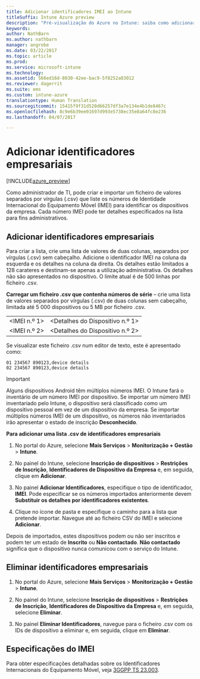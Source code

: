 ```yaml
---
title: Adicionar identificadores IMEI ao Intune
titleSuffix: Intune Azure preview
description: "Pré-visualização do Azure no Intune: saiba como adicionar identificadores empresariais (números IMEI) ao Microsoft Intune. "
keywords: 
author: NathBarn
ms.author: nathbarn
manager: angrobe
ms.date: 03/22/2017
ms.topic: article
ms.prod: 
ms.service: microsoft-intune
ms.technology: 
ms.assetid: 566ed16d-8030-42ee-bac9-5f8252a83012
ms.reviewer: dagerrit
ms.suite: ems
ms.custom: intune-azure
translationtype: Human Translation
ms.sourcegitcommit: 15415f9f31d520d66257df3a7e134e4b1de8467c
ms.openlocfilehash: 8c9e6b39ee01697d993e5738ec35e8a64fc8e236
ms.lasthandoff: 04/07/2017

---
```


# <a name="add-corporate-identifiers"></a>Adicionar identificadores empresariais

[!INCLUDE[azure_preview](../includes/azure_preview.md)]

Como administrador de TI, pode criar e importar um ficheiro de valores separados por vírgulas (.csv) que liste os números de Identidade Internacional do Equipamento Móvel (IMEI) para identificar os dispositivos da empresa. Cada número IMEI pode ter detalhes especificados na lista para fins administrativos.

<!-- When you upload serial numbers for company-owned iOS devices, they must be paired with a corporate enrollment profile. Devices must then be enrolled using either Apple’s device enrollment program (DEP) or Apple Configurator to have them appear as company-owned. -->

## <a name="add-corporate-identifiers"></a>Adicionar identificadores empresariais
Para criar a lista, crie uma lista de valores de duas colunas, separados por vírgulas (.csv) sem cabeçalho. Adicione o identificador IMEI na coluna da esquerda e os detalhes na coluna da direita. Os detalhes estão limitados a 128 carateres e destinam-se apenas a utilização administrativa. Os detalhes não são apresentados no dispositivo. O limite atual é de 500 linhas por ficheiro .csv.

**Carregar um ficheiro .csv que contenha números de série** – crie uma lista de valores separados por vírgulas (.csv) de duas colunas sem cabeçalho, limitada até 5 000 dispositivos ou 5 MB por ficheiro .csv.

|||
|-|-|
|&lt;IMEI n.º 1&gt;|&lt;Detalhes do Dispositivo n.º 1&gt;|
|&lt;IMEI n.º 2&gt;|&lt;Detalhes do Dispositivo n.º 2&gt;|

Se visualizar este ficheiro .csv num editor de texto, este é apresentado como:

```
01 234567 890123,device details
02 234567 890123,device details
```


> [!IMPORTANT]
> Alguns dispositivos Android têm múltiplos números IMEI. O Intune fará o inventário de um número IMEI por dispositivo. Se importar um número IMEI inventariado pelo Intune, o dispositivo será classificado como um dispositivo pessoal em vez de um dispositivo da empresa. Se importar múltiplos números IMEI de um dispositivo, os números não inventariados irão apresentar o estado de inscrição **Desconhecido**.

**Para adicionar uma lista .csv de identificadores empresariais**

1. No portal do Azure, selecione **Mais Serviços** > **Monitorização + Gestão** > **Intune**.

2. No painel do Intune, selecione **Inscrição de dispositivos** > **Restrições de Inscrição**, **Identificadores de Dispositivo da Empresa** e, em seguida, clique em **Adicionar**.

3. No painel **Adicionar Identificadores**, especifique o tipo de identificador, **IMEI**. Pode especificar se os números importados anteriormente devem **Substituir os detalhes por identificadores existentes**.  

4. Clique no ícone de pasta e especifique o caminho para a lista que pretende importar. Navegue até ao ficheiro CSV do IMEI e selecione **Adicionar**.

Depois de importados, estes dispositivos podem ou não ser inscritos e podem ter um estado de **Inscrito** ou **Não contactado**. **Não contactado** significa que o dispositivo nunca comunicou com o serviço do Intune.

## <a name="delete--corporate-identifiers"></a>Eliminar identificadores empresariais

1. No portal do Azure, selecione **Mais Serviços** > **Monitorização + Gestão** > **Intune**.

2. No painel do Intune, selecione **Inscrição de dispositivos** > **Restrições de Inscrição**, **Identificadores de Dispositivo da Empresa** e, em seguida, selecione **Eliminar**.

3. No painel **Eliminar Identificadores**, navegue para o ficheiro .csv com os IDs de dispositivo a eliminar e, em seguida, clique em **Eliminar**.

## <a name="imei-specifications"></a>Especificações do IMEI
Para obter especificações detalhadas sobre os Identificadores Internacionais do Equipamento Móvel, veja [3GGPP TS 23.003](https://portal.3gpp.org/desktopmodules/Specifications/SpecificationDetails.aspx?specificationId=729).

